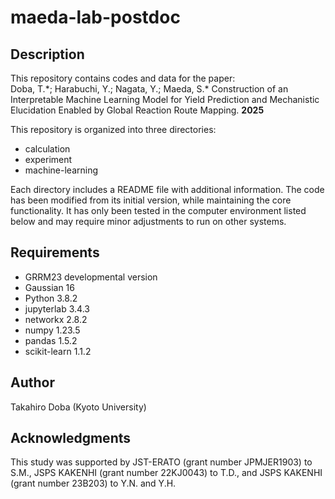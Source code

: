 # maeda-lab-postdoc

## Description
This repository contains codes and data for the paper:  
Doba, T.\*; Harabuchi, Y.; Nagata, Y.; Maeda, S.\* Construction of an Interpretable Machine Learning Model for Yield Prediction and Mechanistic Elucidation Enabled by Global Reaction Route Mapping. **2025**

This repository is organized into three directories:
- calculation
- experiment
- machine-learning

Each directory includes a README file with additional information.
The code has been modified from its initial version, while maintaining the core functionality.
It has only been tested in the computer environment listed below and may require minor adjustments to run on other systems.

## Requirements
- GRRM23 developmental version
- Gaussian 16
- Python 3.8.2
- jupyterlab 3.4.3
- networkx 2.8.2
- numpy 1.23.5
- pandas 1.5.2
- scikit-learn 1.1.2

## Author
Takahiro Doba (Kyoto University)

## Acknowledgments
This study was supported by JST-ERATO (grant number JPMJER1903) to S.M., JSPS KAKENHI (grant number 22KJ0043) to T.D., and JSPS KAKENHI (grant number 23B203) to Y.N. and Y.H.

